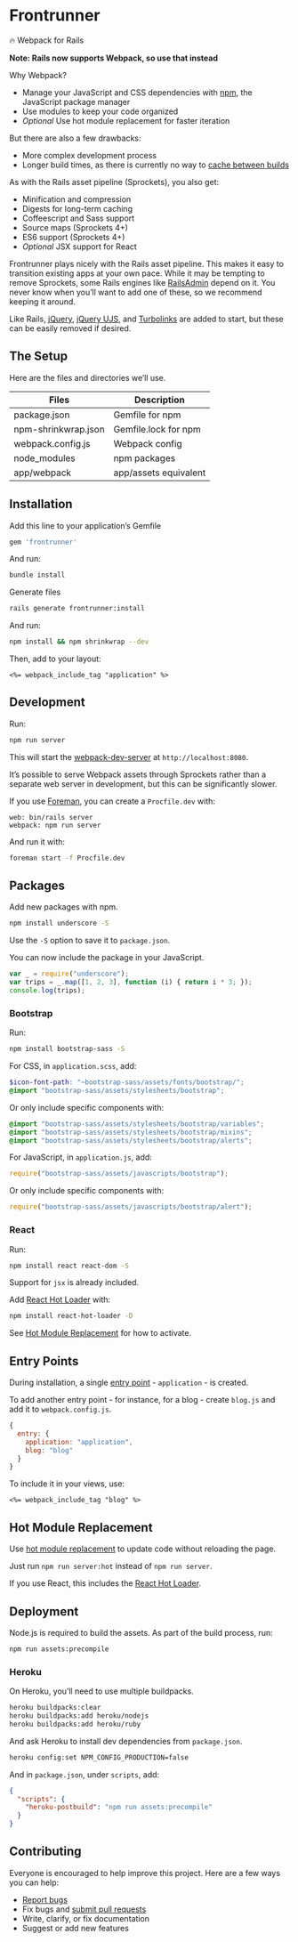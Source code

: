 # Frontrunner

:fire: Webpack for Rails

**Note: Rails now supports Webpack, so use that instead**

Why Webpack?

- Manage your JavaScript and CSS dependencies with [npm](https://www.npmjs.com/), the JavaScript package manager
- Use modules to keep your code organized
- *Optional* Use hot module replacement for faster iteration

But there are also a few drawbacks:

- More complex development process
- Longer build times, as there is currently no way to [cache between builds](https://github.com/webpack/webpack/issues/250)

As with the Rails asset pipeline (Sprockets), you also get:

- Minification and compression
- Digests for long-term caching
- Coffeescript and Sass support
- Source maps (Sprockets 4+)
- ES6 support (Sprockets 4+)
- *Optional* JSX support for React

Frontrunner plays nicely with the Rails asset pipeline. This makes it easy to transition existing apps at your own pace. While it may be tempting to remove Sprockets, some Rails engines like [RailsAdmin](https://github.com/sferik/rails_admin) depend on it.  You never know when you’ll want to add one of these, so we recommend keeping it around.

Like Rails, [jQuery](https://github.com/jquery/jquery), [jQuery UJS](https://github.com/rails/jquery-ujs), and [Turbolinks](https://github.com/turbolinks/turbolinks) are added to start, but these can be easily removed if desired.

## The Setup

Here are the files and directories we’ll use.

Files | Description
--- | ---
package.json | Gemfile for npm
npm-shrinkwrap.json | Gemfile.lock for npm
webpack.config.js | Webpack config
node_modules | npm packages
app/webpack | app/assets equivalent

## Installation

Add this line to your application’s Gemfile

```ruby
gem 'frontrunner'
```

And run:

```sh
bundle install
```

Generate files

```sh
rails generate frontrunner:install
```

And run:

```sh
npm install && npm shrinkwrap --dev
```

Then, add to your layout:

```erb
<%= webpack_include_tag "application" %>
```

## Development

Run:

```sh
npm run server
```

This will start the [webpack-dev-server](https://webpack.github.io/docs/webpack-dev-server.html) at `http://localhost:8080`.

It’s possible to serve Webpack assets through Sprockets rather than a separate web server in development, but this can be significantly slower.

If you use [Foreman](https://github.com/ddollar/foreman), you can create a `Procfile.dev` with:

```
web: bin/rails server
webpack: npm run server
```

And run it with:

```sh
foreman start -f Procfile.dev
```

## Packages

Add new packages with npm.

```sh
npm install underscore -S
```

Use the `-S` option to save it to `package.json`.

You can now include the package in your JavaScript.

```js
var _ = require("underscore");
var trips = _.map([1, 2, 3], function (i) { return i * 3; });
console.log(trips);
```

### Bootstrap

Run:

```sh
npm install bootstrap-sass -S
```

For CSS, in `application.scss`, add:

```scss
$icon-font-path: "~bootstrap-sass/assets/fonts/bootstrap/";
@import "bootstrap-sass/assets/stylesheets/bootstrap";
```

Or only include specific components with:

```scss
@import "bootstrap-sass/assets/stylesheets/bootstrap/variables";
@import "bootstrap-sass/assets/stylesheets/bootstrap/mixins";
@import "bootstrap-sass/assets/stylesheets/bootstrap/alerts";
```

For JavaScript, in `application.js`, add:

```js
require("bootstrap-sass/assets/javascripts/bootstrap");
```

Or only include specific components with:

```js
require("bootstrap-sass/assets/javascripts/bootstrap/alert");
```

### React

Run:

```sh
npm install react react-dom -S
```

Support for `jsx` is already included.

Add [React Hot Loader](http://gaearon.github.io/react-hot-loader/) with:

```sh
npm install react-hot-loader -D
```

See [Hot Module Replacement](#hot-module-replacement) for how to activate.

## Entry Points

During installation, a single [entry point](https://webpack.github.io/docs/multiple-entry-points.html) - `application` - is created.

To add another entry point - for instance, for a blog - create `blog.js` and add it to `webpack.config.js`.

```js
{
  entry: {
    application: "application",
    blog: "blog"
  }
}
```

To include it in your views, use:

```erb
<%= webpack_include_tag "blog" %>
```

## Hot Module Replacement

Use [hot module replacement](https://webpack.github.io/docs/hot-module-replacement.html) to update code without reloading the page.

Just run `npm run server:hot` instead of `npm run server`.

If you use React, this includes the [React Hot Loader](http://gaearon.github.io/react-hot-loader/).

## Deployment

Node.js is required to build the assets. As part of the build process, run:

```sh
npm run assets:precompile
```

### Heroku

On Heroku, you’ll need to use multiple buildpacks.

```sh
heroku buildpacks:clear
heroku buildpacks:add heroku/nodejs
heroku buildpacks:add heroku/ruby
```

And ask Heroku to install dev dependencies from `package.json`.

```sh
heroku config:set NPM_CONFIG_PRODUCTION=false
```

And in `package.json`, under `scripts`, add:

```json
{
  "scripts": {
    "heroku-postbuild": "npm run assets:precompile"
  }
}
```

## Contributing

Everyone is encouraged to help improve this project. Here are a few ways you can help:

- [Report bugs](https://github.com/ankane/frontrunner/issues)
- Fix bugs and [submit pull requests](https://github.com/ankane/frontrunner/pulls)
- Write, clarify, or fix documentation
- Suggest or add new features

